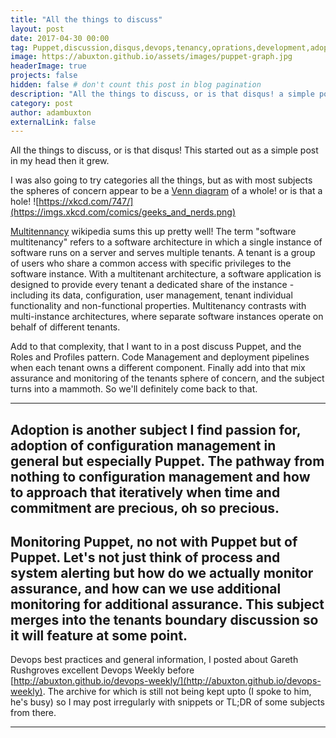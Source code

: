 ```yaml
---
title: "All the things to discuss"
layout: post
date: 2017-04-30 00:00
tag: Puppet,discussion,disqus,devops,tenancy,oprations,development,adoption
image: https://abuxton.github.io/assets/images/puppet-graph.jpg
headerImage: true
projects: false
hidden: false # don't count this post in blog pagination
description: "All the things to discuss, or is that disqus! a simple post listing intentions to discuss Puppe, Devops and coffee."
category: post
author: adambuxton
externalLink: false
---
```



All the things to discuss, or is that disqus! This started out as a simple post in my head then it grew.

I was also going to try categories all the things, but as with most subjects the spheres of concern appear to be a [Venn diagram](https://xkcd.com/747) of a whole! or is that a hole! ![https://xkcd.com/747/](https://imgs.xkcd.com/comics/geeks_and_nerds.png)

[Multitennancy](https://en.wikipedia.org/wiki/Multitenancy) wikipedia sums this up pretty well!
<quote>
The term "software multitenancy" refers to a software architecture in which a single instance of software runs on a server and serves multiple tenants. A tenant is a group of users who share a common access with specific privileges to the software instance. With a multitenant architecture, a software application is designed to provide every tenant a dedicated share of the instance - including its data, configuration, user management, tenant individual functionality and non-functional properties. Multitenancy contrasts with multi-instance architectures, where separate software instances operate on behalf of different tenants.
</quote>

Add to that complexity, that I want to in a post discuss Puppet, and the Roles and Profiles pattern. Code Management and deployment pipelines when each tenant owns a different component. Finally add into that mix assurance and monitoring of the tenants sphere of concern, and the subject turns into a mammoth. So we'll definitely come back to that.

---
Adoption is another subject I find passion for, adoption of configuration management in general but especially Puppet. The pathway from nothing to configuration management and how to approach that iteratively when time and commitment are precious, oh so precious.
---
Monitoring Puppet, no not with Puppet but of Puppet. Let's not just think of process and system alerting but how do we actually monitor assurance, and how can we use additional monitoring for additional assurance. This subject merges into the tenants boundary discussion so it will feature at some point.
---

Devops best practices and general information, I posted about Gareth Rushgroves excellent Devops Weekly before  [http://abuxton.github.io/devops-weekly/](http://abuxton.github.io/devops-weekly). The archive for which is still not being kept upto (I spoke to him, he's busy) so I may post irregularly with snippets or TL;DR of some subjects from there.

---
